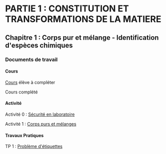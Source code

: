 # PARTIE 1 : CONSTITUTION ET TRANSFORMATIONS DE LA MATIERE

## Chapitre 1 : Corps pur et mélange - Identification d'espèces chimiques

### Documents de travail

#### Cours

[Cours](2Ch1P1_Cours_E.pdf) élève à compléter

Cours complété

#### Activité

Activité 0 : [Sécurité en laboratoire](./cours/seconde/2Ch1P1_Activite0.pdf)

Activité 1 : [Corps purs et mélanges](2Ch1P1_Activite1.pdf)

#### Travaux Pratiques

TP 1 : [Problème d'étiquettes](./cours/seconde/2Ch1P1_TP1.pdf) 

